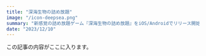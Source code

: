 ```yaml
---
title: "深海生物の詰め放題"
image: "/icon-deepsea.png"
summary: "新感覚の詰め放題ゲーム『深海生物の詰め放題』をiOS/Androidでリリース開始！"
date: "2023/12/10"
---
```


この記事の内容がここに入ります。
